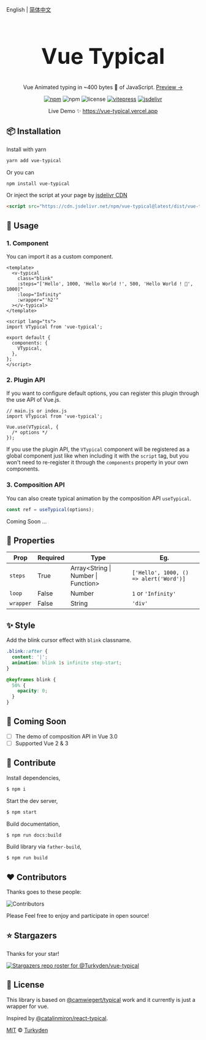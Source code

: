 English | [简体中文](https://vue-typical.vercel.app/zh/)

<h1 style="font-size: 3.5rem" align="center">Vue Typical</h1>

<p align="center">Vue Animated typing in ~400 bytes 🐡 of JavaScript. <a href="https://vue-typical.vercel.app" target="_blank">Preview &rarr;</a></p>

<p align="center">
  <a href="https://www.npmjs.com/package/vue-typical" target="_blank"><img alt="npm" src="https://img.shields.io/npm/v/vue-typical?color=orange" /></a> <img alt="npm" src="https://img.shields.io/npm/dt/vue-typical" /> <img alt="license" src="https://img.shields.io/github/license/Turkyden/vue-typical" /> <a href="https://github.com/vuejs/vitepress" target="_blank"><img alt="vitepress" src="https://img.shields.io/badge/docs%20by-vitepress-blue" /></a> <a href="https://www.jsdelivr.com/package/npm/vue-typical" target="_blank"><img alt="jsdelivr" src="https://data.jsdelivr.com/v1/package/npm/vue-typical/badge" /></a>
</p>

<!-- <p align="center">
  <a href="https://vue-typical.vercel.app/" target="_blank">
    <img alt="npm" src="https://raw.githubusercontent.com/Turkyden/vue-typical/v2/vue-typical.gif" />
  </a>
</p> -->

<p align="center">Live Demo ✨ <a href="https://vue-typical.vercel.app" target="_blank">https://vue-typical.vercel.app</a></p>

## 📦 Installation

Install with yarn

```bash
yarn add vue-typical
```

Or you can

```bash
npm install vue-typical
```

Or inject the script at your page by [jsdelivr CDN](https://www.jsdelivr.com/)

```html
<script src="https://cdn.jsdelivr.net/npm/vue-typical@latest/dist/vue-typical.umd.js"></script>
```

## 🚀 Usage

### 1. Component

You can import it as a custom component.

```vue | pure
<template>
  <v-typical
    class="blink"
    :steps="['Hello', 1000, 'Hello World !', 500, 'Hello World ! 👋', 1000]"
    :loop="Infinity"
    :wrapper="'h2'"
  ></v-typical>
</template>

<script lang="ts">
import VTypical from 'vue-typical';

export default {
  components: {
    VTypical,
  },
};
</script>
```

### 2. Plugin API

If you want to configure default options, you can register this plugin through the use API of Vue.js.

```tsx | pure
// main.js or index.js
import VTypical from 'vue-typical';

Vue.use(VTypical, {
  /* options */
});
```

If you use the plugin API, the `VTypical` component will be registered as a global component just like when including it with the `script` tag, but you won't need to re-register it through the `components` property in your own components.

### 3. Composition API

You can also create typical animation by the composition API `useTypical`.

```typescript | pure
const ref = useTypical(options);
```

Coming Soon ...

## 📑 Properties

| Prop      | Required | Type                                | Eg.                                    |
| --------- | -------- | ----------------------------------- | -------------------------------------- |
| `steps`   | True     | Array<String \| Number \| Function> | `['Hello', 1000, () => alert('Word')]` |
| `loop`    | False    | Number                              | `1` or `'Infinity'`                    |
| `wrapper` | False    | String                              | `'div'`                                |

## ✨ Style

Add the blink cursor effect with `blink` classname.

```css
.blink::after {
  content: '|';
  animation: blink 1s infinite step-start;
}

@keyframes blink {
  50% {
    opacity: 0;
  }
}
```

## 🔢 Coming Soon

- [ ] The demo of composition API in Vue 3.0
- [ ] Supported Vue 2 & 3

## 🔨 Contribute

Install dependencies,

```bash
$ npm i
```

Start the dev server,

```bash
$ npm start
```

Build documentation,

```bash
$ npm run docs:build
```

Build library via `father-build`,

```bash
$ npm run build
```

## ❤️ Contributors

Thanks goes to these people:

![Contributors](https://contrib.rocks/image?repo=Turkyden/vue-typical)

Please Feel free to enjoy and participate in open source!

## ⭐ Stargazers

Thanks for your star!

[![Stargazers repo roster for @Turkyden/vue-typical](https://reporoster.com/stars/Turkyden/vue-typical)](https://github.com/Turkyden/vue-typical/stargazers)

## 🔖 License

This library is based on [@camwiegert/typical](https://github.com/camwiegert/typical) work and it currently is just a wrapper for vue.

Inspired by [@catalinmiron/react-typical](https://github.com/catalinmiron/react-typical).

[MIT](https://github.com/Turkyden/vue-typical/blob/main/LICENSE) © [Turkyden](https://github.com/Turkyden)